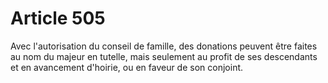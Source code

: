 # Article 505

Avec l'autorisation du conseil de famille, des donations peuvent être faites au nom du majeur en tutelle, mais seulement au profit de ses descendants et en avancement d'hoirie, ou en faveur de son conjoint.
